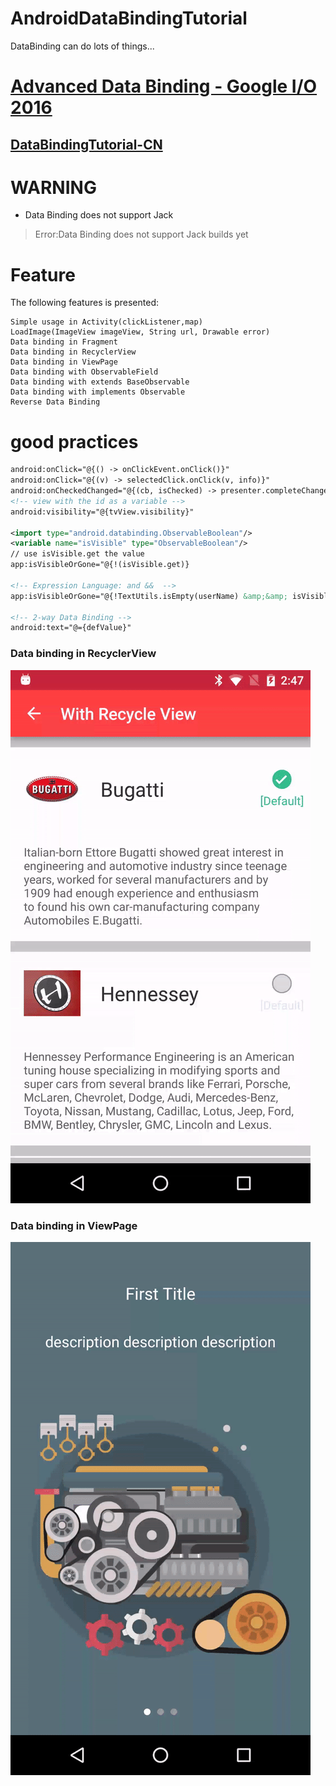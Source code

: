 # AndroidDataBindingTutorial
DataBinding can do lots of things...

# [Advanced Data Binding - Google I/O 2016](https://www.youtube.com/watch?v=DAmMN7m3wLU)
## [DataBindingTutorial-CN](https://yanlu.me/android-databinding-tutorial-00/)

# WARNING
* Data Binding does not support Jack
> Error:Data Binding does not support Jack builds yet  

# Feature
The following features is presented:
```
Simple usage in Activity(clickListener,map)
LoadImage(ImageView imageView, String url, Drawable error)
Data binding in Fragment
Data binding in RecyclerView
Data binding in ViewPage
Data binding with ObservableField
Data binding with extends BaseObservable
Data binding with implements Observable
Reverse Data Binding
```

# good practices
``` xml
android:onClick="@{() -> onClickEvent.onClick()}"
android:onClick="@{(v) -> selectedClick.onClick(v, info)}"
android:onCheckedChanged="@{(cb, isChecked) -> presenter.completeChanged(t, isChecked)}"
<!-- view with the id as a variable -->
android:visibility="@{tvView.visibility}"

<import type="android.databinding.ObservableBoolean"/>
<variable name="isVisible" type="ObservableBoolean"/>
// use isVisible.get the value
app:isVisibleOrGone="@{!(isVisible.get)}

<!-- Expression Language: and &&  -->
app:isVisibleOrGone="@{!TextUtils.isEmpty(userName) &amp;&amp; isVisible}"

<!-- 2-way Data Binding -->
android:text="@={defValue}"
```

### Data binding in RecyclerView 
![data-binding-recycle-view](https://raw.githubusercontent.com/captain-miao/me.github.com/master/databinding/data-binding-recycle-view.gif "data-binding-recycle-view")

### Data binding in ViewPage 
![data-binding-view-page](https://raw.githubusercontent.com/captain-miao/me.github.com/master/databinding/data-binding-view-page.gif "data-binding-view-page")

<br/>
